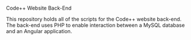 #
Code++ Website Back-End

This repository holds all of the scripts for the Code++ website back-end. The back-end uses PHP to enable
interaction between a MySQL database and an Angular application.
